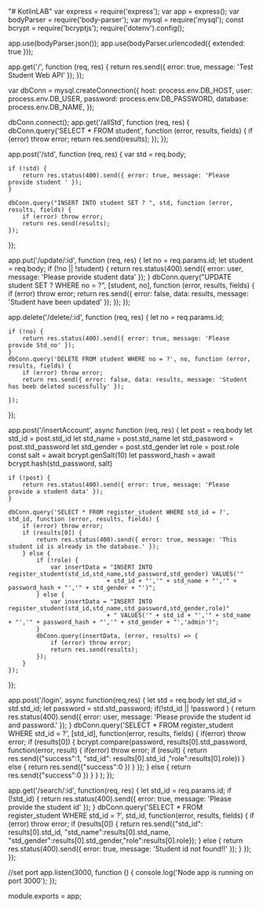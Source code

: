 "# KotlinLAB" 
var express = require('express');
var app = express();
var bodyParser = require('body-parser');
var mysql = require('mysql');
const bcrypt = require('bcryptjs');
require('dotenv').config();

app.use(bodyParser.json());
app.use(bodyParser.urlencoded({
    extended: true
}));

app.get('/', function (req, res) {
    return res.send({ error: true, message: 'Test Student Web API' });
});

var dbConn = mysql.createConnection({
    host: process.env.DB_HOST,
    user: process.env.DB_USER,
    password: process.env.DB_PASSWORD,
    database: process.env.DB_NAME,
});

dbConn.connect();
app.get('/allStd', function (req, res) {
    dbConn.query('SELECT * FROM student', function (error, results, fields) {
        if (error) throw error;
        return res.send(results);
    });
});

app.post('/std', function (req, res) {
    var std = req.body;

    if (!std) {
        return res.status(400).send({ error: true, message: 'Please provide student ' });
    }

    dbConn.query("INSERT INTO student SET ? ", std, function (error, results, fields) {
        if (error) throw error;
        return res.send(results);
    });
});

app.put('/update/:id', function (req, res) {
    let no = req.params.id;
    let student = req.body;
    if (!no || !student) {
        return res.status(400).send({ error: user, message: 'Please provide student data' });
    }
    dbConn.query("UPDATE student SET ? WHERE no = ?", [student, no],
        function (error, results, fields) {
            if (error) throw error;
            return res.send({ error: false, data: results, message: 'Student have been updated' });
        });
});

app.delete('/delete/:id', function (req, res) {
    let no = req.params.id;

    if (!no) {
        return res.status(400).send({ error: true, message: 'Please provide Std_no' });
    }
    dbConn.query('DELETE FROM student WHERE no = ?', no, function (error, results, fields) {
        if (error) throw error;
        return res.send({ error: false, data: results, message: 'Student has beeb deleted sucessfully' });

    });
});


app.post('/insertAccount', async function (req, res) {
    let post = req.body
    let std_id = post.std_id
    let std_name = post.std_name
    let std_password = post.std_password
    let std_gender = post.std_gender
    let role = post.role
    const salt = await bcrypt.genSalt(10)
    let password_hash = await bcrypt.hash(std_password, salt)

    if (!post) {
        return res.status(400).send({ error: true, message: 'Please provide a student data' });
    }

    dbConn.query('SELECT * FROM register_student WHERE std_id = ?', std_id, function (error, results, fields) {
        if (error) throw error;
        if (results[0]) {
            return res.status(400).send({ error: true, message: 'This student id is already in the database.' });
        } else {
            if (!role) {
                var insertData = "INSERT INTO register_student(std_id,std_name,std_password,std_gender) VALUES('" 
                                + std_id + "','" + std_name + "','" + password_hash + "','" + std_gender + "')";
            } else {
                var insertData = "INSERT INTO register_student(std_id,std_name,std_password,std_gender,role)" 
                                + " VALUES('" + std_id + "','" + std_name + "','" + password_hash + "','" + std_gender + "','admin')";
            }
            dbConn.query(insertData, (error, results) => {
                if (error) throw error;
                return res.send(results);
            });
        }
    });
});

app.post('/login', async function(req,res) {
    let std = req.body
    let std_id = std.std_id;
    let password = std.std_password;
    if(!std_id || !password ) {
        return res.status(400).send({ error: user, message: 'Please provide the student id and password.' });
    }
    dbConn.query('SELECT * FROM register_student WHERE std_id = ?', [std_id],
        function(error, results, fields) {
            if(error) throw error;
            if (results[0]) {
                bcrypt.compare(password, results[0].std_password, function(error, result) {
                    if(error) throw error;
                    if (result) {
                        return res.send({"success":1, "std_id": results[0].std_id ,"role":results[0].role})
                    } else {
                        return res.send({"success":0 })
                    }
                });
            } else {
                return res.send({"success":0 })
            }
        }
    );
});

app.get('/search/:id', function(req, res) {
    let std_id = req.params.id;
    if (!std_id) {
        return res.status(400).send({ error: true, message: 'Please provide the student id' });
    }
    dbConn.query('SELECT * FROM register_student WHERE std_id = ?', std_id, function(error, results, fields) {
        if (error) throw error;
        if (results[0]) {
            return res.send({"std_id": results[0].std_id, "std_name":results[0].std_name,
                "std_gender":results[0].std_gender,"role":results[0].role});
        } else {
            return res.status(400).send({ error: true, message: 'Student id not found!!' });
        }
    });
});


//set port
app.listen(3000, function () {
    console.log('Node app is running on port 3000');
});

module.exports = app;
